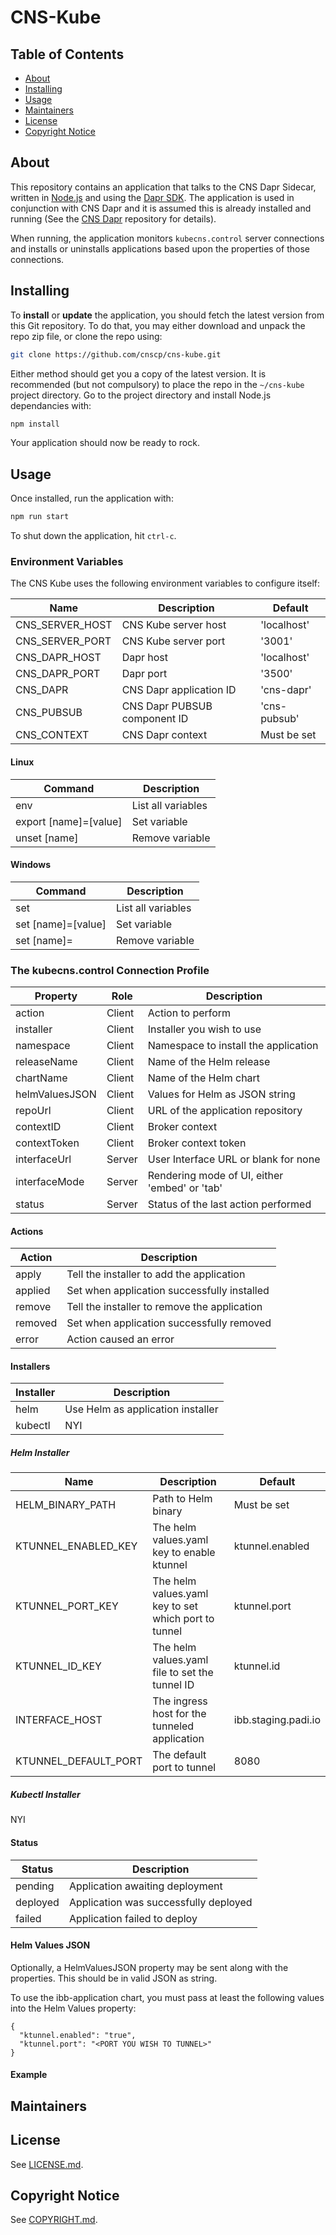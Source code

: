 # CNS-Kube

## Table of Contents

- [About](#about)
- [Installing](#installing)
- [Usage](#usage)
- [Maintainers](#maintainers)
- [License](#license)
- [Copyright Notice](#copyright-notice)

## About

This repository contains an application that talks to the CNS Dapr Sidecar, written in [Node.js](https://nodejs.org/en/about) and using the [Dapr SDK](https://docs.dapr.io/developing-applications/sdks/js/). The application is used in conjunction with CNS Dapr and it is assumed this is already installed and running (See the [CNS Dapr](https://github.com/CNSCP/cns-dapr) repository for details).

When running, the application monitors `kubecns.control` server connections and installs or uninstalls applications based upon the properties of those connections.

## Installing

To **install** or **update** the application, you should fetch the latest version from this Git repository. To do that, you may either download and unpack the repo zip file, or clone the repo using:

```sh
git clone https://github.com/cnscp/cns-kube.git
```

Either method should get you a copy of the latest version. It is recommended (but not compulsory) to place the repo in the `~/cns-kube` project directory. Go to the project directory and install Node.js dependancies with:

```sh
npm install
```

Your application should now be ready to rock.

## Usage

Once installed, run the application with:

```sh
npm run start
```

To shut down the application, hit `ctrl-c`.

### Environment Variables

The CNS Kube uses the following environment variables to configure itself:

| Name             | Description                      | Default                |
|------------------|----------------------------------|------------------------|
| CNS_SERVER_HOST  | CNS Kube server host             | 'localhost'            |
| CNS_SERVER_PORT  | CNS Kube server port             | '3001'                 |
| CNS_DAPR_HOST    | Dapr host                        | 'localhost'            |
| CNS_DAPR_PORT    | Dapr port                        | '3500'                 |
| CNS_DAPR         | CNS Dapr application ID          | 'cns-dapr'             |
| CNS_PUBSUB       | CNS Dapr PUBSUB component ID     | 'cns-pubsub'           |
| CNS_CONTEXT      | CNS Dapr context                 | Must be set            |

#### Linux

| Command                              | Description                           |
|--------------------------------------|---------------------------------------|
| env                                  | List all variables                    |
| export [name]=[value]                | Set variable                          |
| unset [name]                         | Remove variable                       |

#### Windows

| Command                              | Description                           |
|--------------------------------------|---------------------------------------|
| set                                  | List all variables                    |
| set [name]=[value]                   | Set variable                          |
| set [name]=                          | Remove variable                       |

### The kubecns.control Connection Profile

| Property         | Role     | Description                                    |
|------------------|----------|------------------------------------------------|
| action           | Client   | Action to perform                              |
| installer        | Client   | Installer you wish to use                      |
| namespace        | Client   | Namespace to install the application           |
| releaseName      | Client   | Name of the Helm release                       |
| chartName        | Client   | Name of the Helm chart                         |
| helmValuesJSON   | Client   | Values for Helm as JSON string                 |
| repoUrl          | Client   | URL of the application repository              |
| contextID        | Client   | Broker context                                 |
| contextToken     | Client   | Broker context token                           |
| interfaceUrl     | Server   | User Interface URL or blank for none           |
| interfaceMode    | Server   | Rendering mode of UI, either 'embed' or 'tab'  |
| status           | Server   | Status of the last action performed            |

#### Actions

| Action           | Description                                               |
|------------------|-----------------------------------------------------------|
| apply            | Tell the installer to add the application                 |
| applied          | Set when application successfully installed               |
| remove           | Tell the installer to remove the application              |
| removed          | Set when application successfully removed                 |
| error            | Action caused an error                                    |

#### Installers

| Installer        | Description                                               |
|------------------|-----------------------------------------------------------|
| helm             | Use Helm as application installer                         |
| kubectl          | NYI                                                       |

##### Helm Installer

| Name                | Description                                          | Default                |
|---------------------|------------------------------------------------------|------------------------|
| HELM_BINARY_PATH    | Path to Helm binary                                  | Must be set            |
| KTUNNEL_ENABLED_KEY | The helm values.yaml key to enable ktunnel           | ktunnel.enabled        |
| KTUNNEL_PORT_KEY    | The helm values.yaml key to set which port to tunnel | ktunnel.port           |
| KTUNNEL_ID_KEY      | The helm values.yaml file to set the tunnel ID       | ktunnel.id             |
| INTERFACE_HOST      | The ingress host for the tunneled application        | ibb.staging.padi.io    |
| KTUNNEL_DEFAULT_PORT | The default port to tunnel                          | 8080                   |

##### Kubectl Installer

NYI

#### Status

| Status           | Description                                               |
|------------------|-----------------------------------------------------------|
| pending          | Application awaiting deployment                           |
| deployed         | Application was successfully deployed                     |
| failed           | Application failed to deploy                              |

#### Helm Values JSON

Optionally, a HelmValuesJSON property may be sent along with the properties. This should be in valid JSON as string.

To use the ibb-application chart, you must pass at least the following values into the Helm Values property:

```
{
  "ktunnel.enabled": "true",
  "ktunnel.port": "<PORT YOU WISH TO TUNNEL>"
}
```

#### Example

## Maintainers

## License

See [LICENSE.md](./LICENSE.md).

## Copyright Notice

See [COPYRIGHT.md](./COPYRIGHT.md).
